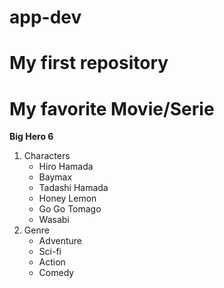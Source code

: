 # app-dev
# My first repository
# My favorite Movie/Serie

**Big Hero 6**
1. Characters
   - Hiro Hamada
   - Baymax
   - Tadashi Hamada
   - Honey Lemon
   - Go Go Tomago
   - Wasabi
2. Genre
   - Adventure
   - Sci-fi
   - Action
   - Comedy
